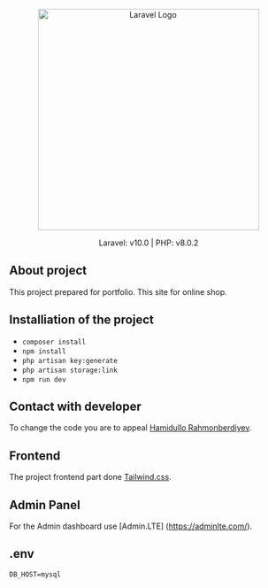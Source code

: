 <p align="center"><a href="https://laravel.com" target="_blank"><img src="https://raw.githubusercontent.com/laravel/art/master/logo-lockup/5%20SVG/2%20CMYK/1%20Full%20Color/laravel-logolockup-cmyk-red.svg" width="400" alt="Laravel Logo"></a></p>

<p align="center">
Laravel: v10.0 |
PHP: v8.0.2
</p>

## About project

This project prepared for portfolio. This site for online shop. 

## Installiation of the project

- ``` composer install ```
- ``` npm install ```
- ``` php artisan key:generate ```
- ``` php artisan storage:link ```
- ``` npm run dev ```


## Contact with developer

To change the code you are to appeal [Hamidullo Rahmonberdiyev](https://t.me/hamidullo_rahmonberdiyev).

## Frontend

The project frontend part done  [Tailwind.css](https://tailwindcomponents.com/).

## Admin Panel

For the Admin dashboard use [Admin.LTE] (https://adminlte.com/).

## .env

``` 
DB_HOST=mysql 
```

